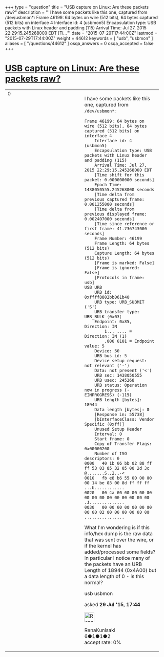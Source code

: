 +++
type = "question"
title = "USB capture on Linux: Are these packets raw?"
description = '''I have some packets like this one, captured from /dev/usbmon*: Frame 46199: 64 bytes on wire (512 bits), 64 bytes captured (512 bits) on interface 4  Interface id: 4 (usbmon5)  Encapsulation type: USB packets with Linux header and padding (115)  Arrival Time: Jul 27, 2015 22:29:15.245268000 EDT  [Ti...'''
date = "2015-07-29T17:44:00Z"
lastmod = "2015-07-29T17:44:00Z"
weight = 44612
keywords = [ "usb", "usbmon" ]
aliases = [ "/questions/44612" ]
osqa_answers = 0
osqa_accepted = false
+++

<div class="headNormal">

# [USB capture on Linux: Are these packets raw?](/questions/44612/usb-capture-on-linux-are-these-packets-raw)

</div>

<div id="main-body">

<div id="askform">

<table id="question-table" style="width:100%;"><colgroup><col style="width: 50%" /><col style="width: 50%" /></colgroup><tbody><tr class="odd"><td style="width: 30px; vertical-align: top"><div class="vote-buttons"><span id="post-44612-upvote" class="ajax-command post-vote up" rel="nofollow" title="I like this post (click again to cancel)"> </span><div id="post-44612-score" class="post-score" title="current number of votes">0</div><span id="post-44612-downvote" class="ajax-command post-vote down" rel="nofollow" title="I dont like this post (click again to cancel)"> </span> <span id="favorite-mark" class="ajax-command favorite-mark" rel="nofollow" title="mark/unmark this question as favorite (click again to cancel)"> </span><div id="favorite-count" class="favorite-count"></div></div></td><td><div id="item-right"><div class="question-body"><p>I have some packets like this one, captured from <code>/dev/usbmon*</code>:</p><pre><code>Frame 46199: 64 bytes on wire (512 bits), 64 bytes captured (512 bits) on interface 4
    Interface id: 4 (usbmon5)
    Encapsulation type: USB packets with Linux header and padding (115)
    Arrival Time: Jul 27, 2015 22:29:15.245268000 EDT
    [Time shift for this packet: 0.000000000 seconds]
    Epoch Time: 1438050555.245268000 seconds
    [Time delta from previous captured frame: 0.001355000 seconds]
    [Time delta from previous displayed frame: 0.002407000 seconds]
    [Time since reference or first frame: 41.736743000 seconds]
    Frame Number: 46199
    Frame Length: 64 bytes (512 bits)
    Capture Length: 64 bytes (512 bits)
    [Frame is marked: False]
    [Frame is ignored: False]
    [Protocols in frame: usb]
USB URB
    URB id: 0xffff8802bb061b40
    URB type: URB_SUBMIT (&#39;S&#39;)
    URB transfer type: URB_BULK (0x03)
    Endpoint: 0x85, Direction: IN
        1... .... = Direction: IN (1)
        .000 0101 = Endpoint value: 5
    Device: 50
    URB bus id: 5
    Device setup request: not relevant (&#39;-&#39;)
    Data: not present (&#39;&lt;&#39;)
    URB sec: 1438050555
    URB usec: 245268
    URB status: Operation now in progress (-EINPROGRESS) (-115)
    URB length [bytes]: 18944
    Data length [bytes]: 0
    [Response in: 55738]
    [bInterfaceClass: Vendor Specific (0xff)]
    Unused Setup Header
    Interval: 0
    Start frame: 0
    Copy of Transfer Flags: 0x00000200
    Number of ISO descriptors: 0
0000   40 1b 06 bb 02 88 ff ff 53 03 85 32 05 00 2d 3c  @.......S..2..-&lt;
0010   fb e8 b6 55 00 00 00 00 14 be 03 00 8d ff ff ff  ...U............
0020   00 4a 00 00 00 00 00 00 00 00 00 00 00 00 00 00  .J..............
0030   00 00 00 00 00 00 00 00 00 02 00 00 00 00 00 00  ................</code></pre><p>What I'm wondering is if this info/hex dump is the raw data that was sent over the wire, or if the kernel has added/processed some fields? In particular I notice many of the packets have an URB Length of 18944 (0x4A00) but a data length of 0 - is this normal?</p></div><div id="question-tags" class="tags-container tags"><span class="post-tag tag-link-usb" rel="tag" title="see questions tagged &#39;usb&#39;">usb</span> <span class="post-tag tag-link-usbmon" rel="tag" title="see questions tagged &#39;usbmon&#39;">usbmon</span></div><div id="question-controls" class="post-controls"></div><div class="post-update-info-container"><div class="post-update-info post-update-info-user"><p>asked <strong>29 Jul '15, 17:44</strong></p><img src="https://secure.gravatar.com/avatar/f2830d72f086d2cdc8ac5b4f1333c3cd?s=32&amp;d=identicon&amp;r=g" class="gravatar" width="32" height="32" alt="RenaKunisaki&#39;s gravatar image" /><p><span>RenaKunisaki</span><br />
<span class="score" title="6 reputation points">6</span><span title="1 badges"><span class="badge1">●</span><span class="badgecount">1</span></span><span title="1 badges"><span class="silver">●</span><span class="badgecount">1</span></span><span title="2 badges"><span class="bronze">●</span><span class="badgecount">2</span></span><br />
<span class="accept_rate" title="Rate of the user&#39;s accepted answers">accept rate:</span> <span title="RenaKunisaki has no accepted answers">0%</span></p></div></div><div id="comments-container-44612" class="comments-container"></div><div id="comment-tools-44612" class="comment-tools"></div><div class="clear"></div><div id="comment-44612-form-container" class="comment-form-container"></div><div class="clear"></div></div></td></tr></tbody></table>

</div>

</div>

